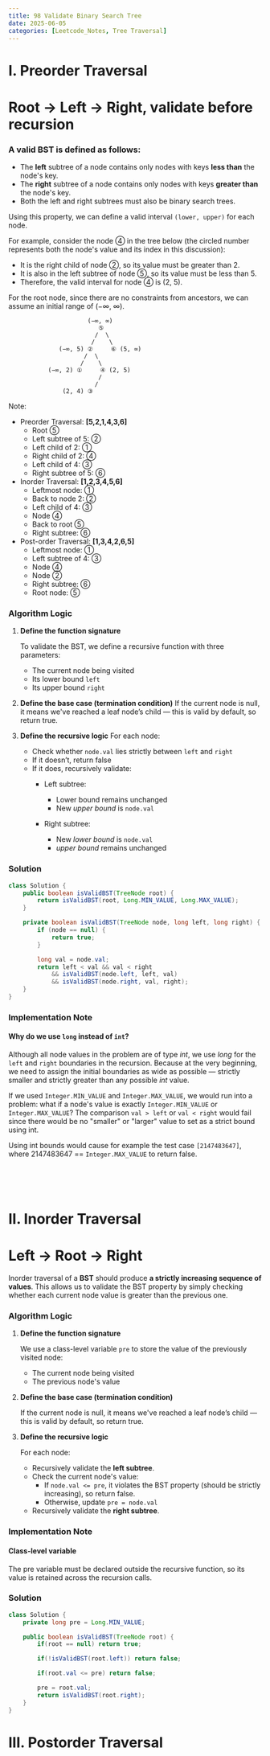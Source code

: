 ```yaml
---
title: 98 Validate Binary Search Tree
date: 2025-06-05
categories: [Leetcode_Notes, Tree Traversal]
---
```


# I. Preorder Traversal 
# Root → Left → Right, validate before recursion
### A valid BST is defined as follows:
- The **left** subtree of a node contains only nodes with keys **less than** the node's key.
- The **right** subtree of a node contains only nodes with keys **greater than** the node's key.
- Both the left and right subtrees must also be binary search trees.
  
Using this property, we can define a valid interval ```(lower, upper)``` for each node. 

For example, consider the node ④ in the tree below 
(the circled number represents both the node's value and its index in this discussion):

- It is the right child of node ②, so its value must be greater than 2.
- It is also in the left subtree of node ⑤, so its value must be less than 5.
- Therefore, the valid interval for node ④ is (2, 5).

For the root node, since there are no constraints from ancestors, we can assume an initial range of (−∞, ∞).
```
                      (−∞, ∞)
                         ⑤
                        /  \
                       /    \   
              (−∞, 5) ②     ⑥ (5, ∞)
                     /  \
                    /    \     
           (−∞, 2) ①     ④ (2, 5)
                         /
                        /
               (2, 4) ③
```
Note:
- Preorder Traversal: **[5,2,1,4,3,6]**
  - Root ⑤ 
  - Left subtree of 5: ② 
  - Left child of 2: ①
  - Right child of 2: ④
  - Left child of 4: ③
  - Right subtree of 5: ⑥
- Inorder Traversal: **[1,2,3,4,5,6]**
  - Leftmost node: ①
  - Back to node 2: ②
  - Left child of 4: ③
  - Node ④
  - Back to root ⑤
  - Right subtree: ⑥
- Post-order Traversal: **[1,3,4,2,6,5]**
  - Leftmost node: ①
  - Left subtree of 4: ③
  - Node ④
  - Node ②
  - Right subtree: ⑥
  - Root node: ⑤


### Algorithm Logic
1. **Define the function signature**
   
   To validate the BST, we define a recursive function with three parameters:
   - The current node being visited
   - Its lower bound ```left```
   - Its upper bound ```right```

2. **Define the base case (termination condition)**
   If the current node is null, it means we've reached a leaf node’s child — this is valid by default, so return true.
3. **Define the recursive logic**
   For each node: 
   - Check whether ```node.val``` lies strictly between ```left``` and ```right```
   - If it doesn’t, return false
   - If it does, recursively validate:
     - Left subtree:
       - Lower bound remains unchanged  
       - New *upper bound* is ```node.val```
       
     - Right subtree:
       - New *lower bound* is ```node.val```
       - *upper bound* remains unchanged  

### Solution
```java
class Solution {
    public boolean isValidBST(TreeNode root) {
        return isValidBST(root, Long.MIN_VALUE, Long.MAX_VALUE);
    }

    private boolean isValidBST(TreeNode node, long left, long right) {
        if (node == null) {
            return true;
        }

        long val = node.val;
        return left < val && val < right
            && isValidBST(node.left, left, val)
            && isValidBST(node.right, val, right);
    }
}
```

### Implementation Note
#### Why do we use ```long``` instead of ```int```?
Although all node values in the problem are of type *int*, we use *long* for the ```left``` and ```right``` boundaries in the recursion. Because at the very beginning, we need to assign the initial boundaries as wide as possible — strictly smaller and strictly greater than any possible *int* value. 

If we used ```Integer.MIN_VALUE``` and ```Integer.MAX_VALUE```, we would run into a problem: what if a node's value is exactly ```Integer.MIN_VALUE``` or ```Integer.MAX_VALUE```? The comparison ```val > left``` or ```val < right``` would fail since there would be no "smaller" or "larger" value to set as a strict bound using int.

Using int bounds would cause for example the test case ```[2147483647]```, where 2147483647 == ```Integer.MAX_VALUE``` to return false.

<br>
<br>  
<br>

# II. Inorder Traversal
# Left → Root → Right
Inorder traversal of a **BST** should produce **a strictly increasing sequence of values**.  This allows us to validate the BST property by simply checking whether each current node value is greater than the previous one.

### Algorithm Logic
1. **Define the function signature**
   
   We use a class-level variable ```pre``` to store the value of the previously visited node:
   - The current node being visited
   - The previous node's value
2. **Define the base case (termination condition)**
   
   If the current node is null, it means we've reached a leaf node’s child — this is valid by default, so return true.
3. **Define the recursive logic**
   
   For each node: 
   - Recursively validate the **left subtree**.
   - Check the current node's value:
     - If ```node.val <= pre```, it violates the BST property (should be strictly increasing), so return false.
     - Otherwise, update ```pre = node.val```
    - Recursively validate the **right subtree**. 


### Implementation Note
#### Class-level variable
The pre variable must be declared outside the recursive function, so its value is retained across the recursion calls.

### Solution
```java
class Solution {
    private long pre = Long.MIN_VALUE;

    public boolean isValidBST(TreeNode root) {
        if(root == null) return true;

        if(!isValidBST(root.left)) return false;

        if(root.val <= pre) return false;

        pre = root.val;
        return isValidBST(root.right);
    }
}
```


# III. Postorder Traversal